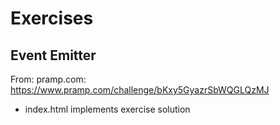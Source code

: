 # Exercises

## Event Emitter

From: pramp.com: https://www.pramp.com/challenge/bKxy5GyazrSbWQGLQzMJ

-   index.html implements exercise solution
